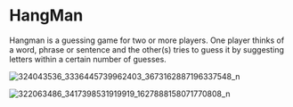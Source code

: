 # HangMan
Hangman is a guessing game for two or more players. One player thinks of a word, phrase or sentence and the other(s) tries to guess it by suggesting letters within a certain number of guesses.


![324043536_3336445739962403_3673162887196337548_n](https://user-images.githubusercontent.com/114289500/210746532-abac49de-0966-4711-94b3-ad620f4ff376.png)

![322063486_3417398531919919_1627888158071770808_n](https://user-images.githubusercontent.com/114289500/210746543-f7c25155-0980-4e7e-b414-f9186409a7ef.png)
